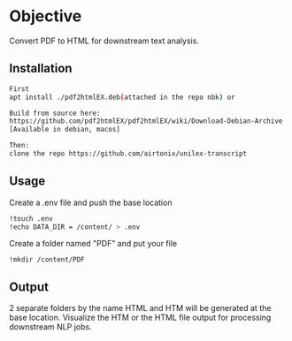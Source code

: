 # Objective

Convert PDF to HTML for downstream text analysis.

## Installation

```bash
First 
apt install ./pdf2htmlEX.deb(attached in the repo nbk) or 

Build from source here: 
https://github.com/pdf2htmlEX/pdf2htmlEX/wiki/Download-Debian-Archive
[Available in debian, macos]

Then:
clone the repo https://github.com/airtonix/unilex-transcript
```

## Usage
Create a .env file and push the base location 
```bash
!touch .env
!echo DATA_DIR = /content/ > .env
```
Create a folder named "PDF" and put your file 
```
!mkdir /content/PDF  
```

## Output

2 separate folders by the name HTML and HTM will be generated at the base location. Visualize the HTM or the HTML file  output for processing downstream NLP jobs.
